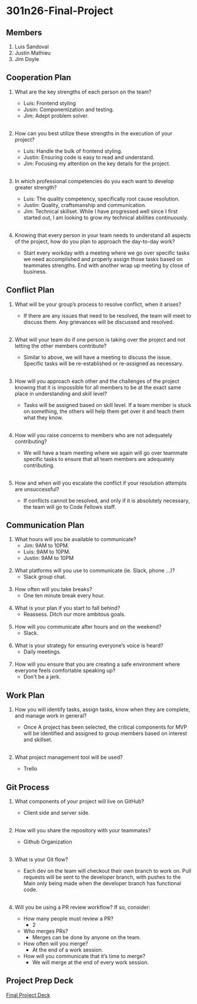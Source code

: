 # 301n26-Final-Project

## Members
1. Luis Sandoval
2. Justin Mathieu 
3. Jim Doyle

## Cooperation Plan

1. What are the key strengths of each person on the team?
    - Luis: Frontend styling
    - Jusin: Componentization and testing.
    - Jim: Adept problem solver.<br/><br/>
    

2. How can you best utilize these strengths in the execution of your project?
   - Luis: Handle the bulk of frontend styling.
   - Justin: Ensuring code is easy to read and understand. 
    - Jim: Focusing my attention on the key details for the project. <br/><br/>

3. In which professional competencies do you each want to develop greater strength?
    - Luis: The quality competency, specifically root cause resolution.
    - Justin: Quality, craftsmanship and communication.
    - Jim: Technical skillset. While I have progressed well since I first started out, I am looking to grow my technical abilities continuously.<br/><br/>

4. Knowing that every person in your team needs to understand all aspects of the project, how do you plan to approach the day-to-day work?<br/>
   - Start every workday with a meeting where we go over specific tasks we need accomplished and properly assign those tasks based on teammates strengths. End with another wrap up meeting by close of business.

## Conflict Plan

1. What will be your group’s process to resolve conflict, when it arises?
    - If there are any issues that need to be resolved, the team will meet to discuss them. Any grievances will be discussed and resolved. <br/><br/>
2. What will your team do if one person is taking over the project and not letting the other members contribute?
    - Similar to above, we will have a meeting to discuss the issue. Specific tasks will be re-established or re-assigned as necessary. <br/><br/>

3. How will you approach each other and the challenges of the project knowing that it is impossible for all members to be at the exact same place in understanding and skill level?
   - Tasks will be assigned based on skill level. If a team member is stuck on something, the others will help them get over it and teach them what they know. <br/><br/>

4. How will you raise concerns to members who are not adequately contributing?
   - We will have a team meeting where we again will go over teammate specific tasks to ensure that all team members are adequately contributing. <br/><br/>

5. How and when will you escalate the conflict if your resolution attempts are unsuccessful?
    - If conflicts cannot be resolved, and only if it is absolutely necessary, the team will go to Code Fellows staff.  


## Communication Plan

1. What hours will you be available to communicate?
    - Jim: 9AM to 10PM.  
    - Luis: 9AM to 10PM.
    - Justin: 9AM to 10PM <br/><br/>
2. What platforms will you use to communicate (ie. Slack, phone …)?
    - Slack group chat. <br/><br/>
3. How often will you take breaks?
    - One ten minute break every hour. <br/><br/>
4. What is your plan if you start to fall behind?
    - Reassess. Ditch our more ambitous goals. <br/><br/>
5. How will you communicate after hours and on the weekend?
    - Slack. <br/><br/>
6. What is your strategy for ensuring everyone’s voice is heard?
    - Daily meetings. <br/><br/>
7. How will you ensure that you are creating a safe environment where everyone feels comfortable speaking up?
    - Don't be a  jerk. 
## Work Plan

1. How you will identify tasks, assign tasks, know when they are complete, and manage work in general?
   - Once A project has been selected, the critical components for MVP will be identified and assigned to group members based on interest and skillset. <br/><br/>

2. What project management tool will be used?
    - Trello
## Git Process 

1. What components of your project will live on GitHub?
   - Client side and server side. <br/><br/>

2. How will you share the repository with your teammates?
    - Github Organization <br/><br/>

3. What is your Git flow?
    - Each dev on the team will checkout their own branch to work on. Pull requests will be sent to the developer branch, with pushes to the Main only being made when the developer branch has functional code. <br/><br/> 

4. Will you be using a PR review workflow? If so, consider:
    - How many people must review a PR?
      - 2
    - Who merges PRs?
      - Merges can be done by anyone on the team. 
    - How often will you merge?
      - At the end of a work session.
    - How will you communicate that it’s time to merge?
      - We will merge at the end of every work session.

## Project Prep Deck 

[Final Project Deck](https://docs.google.com/presentation/d/1dWolPdbrgHnupMhS6balcW6C11EsglGrzgB6pRs1ZUo/edit?usp=sharing)